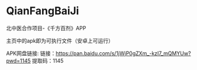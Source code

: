 # QianFangBaiJi
北中医合作项目-《千方百剂》APP

主页中的apk即为可执行文件（安卓上可运行）

APK网盘链接:
链接：https://pan.baidu.com/s/1jWjP0gZXm_-kzI7_mQMYUw?pwd=1145 
提取码：1145
